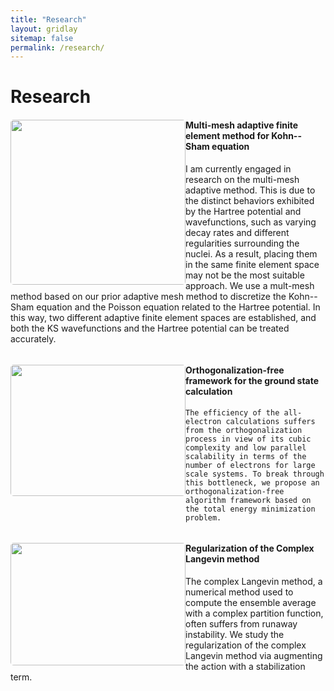 ```yaml
---
title: "Research"
layout: gridlay
sitemap: false
permalink: /research/
---
```


# Research

<div class="rowl1">
  <img src="{{ site.url }}{{ site.baseurl }}/images/research/2023multimesh2.png" class="img-responsive" style="float: left; border-radius: 5px; width: 280px; height: 264px" />
  <h4>Multi-mesh adaptive finite element method for Kohn--Sham equation</h4>

  I am currently engaged in research on the multi-mesh adaptive method. This is due to the distinct behaviors exhibited by the Hartree potential and wavefunctions, such as varying decay rates and different regularities surrounding the nuclei. As a result, placing them in the same finite element space may not be the most suitable approach. We use a mult-mesh method based on our prior adaptive mesh method to discretize the Kohn--Sham equation and the Poisson equation related to the Hartree potential. In this way, two different adaptive finite element spaces are established, and both the KS wavefunctions and the Hartree potential can be treated accurately.

  <ul style="overflow: hidden">
  </ul>
</div>

<div class="rowl1">
  <img src="{{ site.url }}{{ site.baseurl }}/images/research/C384.png" class="img-responsive" style="float: left; border-radius: 5px; width: 280px; height: 210px" />
  <h4>Orthogonalization-free framework for the ground state calculation</h4>

	The efficiency of the all-electron calculations suffers from the orthogonalization process in view of its cubic complexity and low parallel scalability in terms of the number of electrons for large scale systems. To break through this bottleneck, we propose an orthogonalization-free algorithm framework based on the total energy minimization problem. 
 

  <ul style="overflow: hidden">
  </ul>
</div>



<div class="rowl1">
  <img src="{{ site.url }}{{ site.baseurl }}/images/research/2022Reg.png" class="img-responsive" style="float: left; border-radius: 5px; width: 280px; height: 196px" />
  <h4>Regularization of the Complex Langevin method</h4>

  The complex Langevin method, a numerical method used to compute the ensemble average with a complex partition function, often suffers from runaway instability. We study the regularization of the complex Langevin method via augmenting the action with a stabilization term.

  <ul style="overflow: hidden">
  </ul>
</div>


